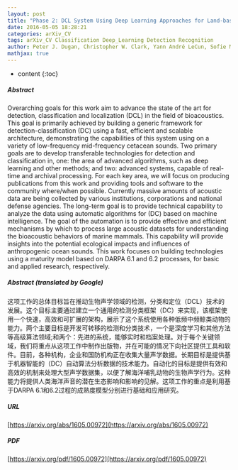 ```yaml
---
layout: post
title: "Phase 2: DCL System Using Deep Learning Approaches for Land-based or Ship-based Real-Time Recognition and Localization of Marine Mammals - Machine Learning Detection Algorithms"
date: 2016-05-05 18:28:21
categories: arXiv_CV
tags: arXiv_CV Classification Deep_Learning Detection Recognition
author: Peter J. Dugan, Christopher W. Clark, Yann André LeCun, Sofie M. Van Parijs
mathjax: true
---
```


* content
{:toc}

##### Abstract
Overarching goals for this work aim to advance the state of the art for detection, classification and localization (DCL) in the field of bioacoustics. This goal is primarily achieved by building a generic framework for detection-classification (DC) using a fast, efficient and scalable architecture, demonstrating the capabilities of this system using on a variety of low-frequency mid-frequency cetacean sounds. Two primary goals are to develop transferable technologies for detection and classification in, one: the area of advanced algorithms, such as deep learning and other methods; and two: advanced systems, capable of real-time and archival processing. For each key area, we will focus on producing publications from this work and providing tools and software to the community where/when possible. Currently massive amounts of acoustic data are being collected by various institutions, corporations and national defense agencies. The long-term goal is to provide technical capability to analyze the data using automatic algorithms for (DC) based on machine intelligence. The goal of the automation is to provide effective and efficient mechanisms by which to process large acoustic datasets for understanding the bioacoustic behaviors of marine mammals. This capability will provide insights into the potential ecological impacts and influences of anthropogenic ocean sounds. This work focuses on building technologies using a maturity model based on DARPA 6.1 and 6.2 processes, for basic and applied research, respectively.

##### Abstract (translated by Google)
这项工作的总体目标旨在推动生物声学领域的检测，分类和定位（DCL）技术的发展。这个目标主要通过建立一个通用的检测分类框架（DC）来实现，该框架使用一个快速，高效和可扩展的架构，展示了这个系统使用各种低频中频鲸类动物的能力。两个主要目标是开发可转移的检测和分类技术，一个是深度学习和其他方法等高级算法领域;和两个：先进的系统，能够实时和档案处理。对于每个关键领域，我们将重点从这项工作中制作出版物，并在可能的情况下向社区提供工具和软件。目前，各种机构，企业和国防机构正在收集大量声学数据。长期目标是提供基于机器智能的（DC）自动算法分析数据的技术能力。自动化的目标是提供有效和高效的机制来处理大型声学数据集，以便了解海洋哺乳动物的生物声学行为。这种能力将提供人类海洋声音的潜在生态影响和影响的见解。这项工作的重点是利用基于DARPA 6.1和6.2过程的成熟度模型分别进行基础和应用研究。

##### URL
[https://arxiv.org/abs/1605.00972](https://arxiv.org/abs/1605.00972)

##### PDF
[https://arxiv.org/pdf/1605.00972](https://arxiv.org/pdf/1605.00972)

